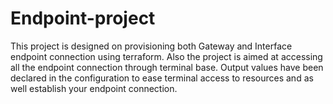 # Endpoint-project
This project is designed on provisioning both Gateway and Interface endpoint connection using terraform. Also the project is aimed at accessing all the endpoint connection through terminal base. Output values have been declared in the configuration to ease terminal access to resources and as well establish your endpoint connection.
